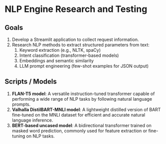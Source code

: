 # NLP Engine Research and Testing

## Goals
1. Develop a Streamlit application to collect request information.
2. Research NLP methods to extract structured parameters from text:
   1. Keyword extraction (e.g., NLTK, spaCy)
   2. Intent classification (transformer-based models)
   3. Embeddings and semantic similarity
   4. LLM prompt engineering (few-shot examples for JSON output)

## Scripts / Models
1. **FLAN-T5 model**: A versatile instruction-tuned transformer capable of performing a wide range of NLP tasks by following natural language prompts.
2. **Valhalla DistilBART-MNLI model**: A lightweight distilled version of BART fine-tuned on the MNLI dataset for efficient and accurate natural language inference.
3. **BERT-based uncased model**: A bidirectional transformer trained on masked word prediction, commonly used for feature extraction or fine-tuning on NLP tasks.
 
